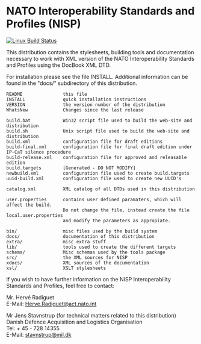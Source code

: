 

# NATO Interoperability Standards and Profiles (NISP)

[![Linux Build Status](https://travis-ci.org/stavnstrup/nisp-tools.svg?branch=master)](https://travis-ci.org/stavnstrup/nisp-tools)

This distribution contains the stylesheets, building tools and
documentation necessary to work with XML version of the NATO
Interoperability Standards and Profiles using the DocBook XML DTD.

For installation please see the file INSTALL. Additional information
can be found in the "docs/" subdirectory of this distribution.


```
README               this file
INSTALL              quick installation instructions
VERSION              the version number of the distribution
WhatsNew             Changes since the last release

build.bat            Win32 script file used to build the web-site and distribution
build.sh             Unix script file used to build the web-site and distribution
build.xml            configuration file for draft editions
build-final.xml      configuration file for final draft edition under IP-CaT silence procedure
build-release.xml    configuration file for approved and releasable edition
build.targets        [Generated - DO NOT MODIFY]
newbuild.xml         configuration file used to create build.targets
uuid-build.xml       configuration file used to create new UUID's

catalog.xml          XML catalog of all DTDs used in this distribution

user.properties      contains user defined paramaters, which will affect the build.
                     Do not change the file, instead create the file local.user.properties
                     and modify the parameters as appropiate.

bin/                 misc files used by the build system
docs/                documentation of this distribution
extra/               misc extra stuff
lib/                 tools used to create the different targets
schema/              Misc schemas used by the tools package
src/                 the XML sources for NISP
xdocs/               XML sources of the documentation
xsl/                 XSLT stylesheets
```


If you wish to have further information on the NISP Interoperability
Standards and Profiles, feel free to contact:

Mr. Hervé Radiguet  
E-Mail: Herve.Radiguet@act.nato.int


Mr Jens Stavnstrup (for technical matters related to this distribution)  
Danish Defence Acquisition and Logistics Organisation  
Tel: + 45 - 728 14355  
E-Mail: stavnstrup@mil.dk
